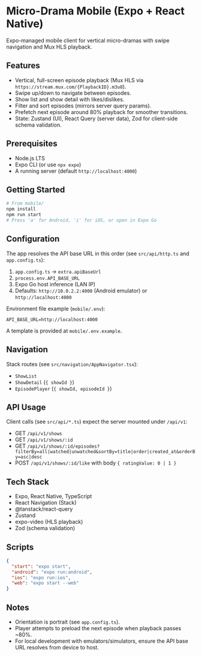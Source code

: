 # Micro-Drama Mobile (Expo + React Native)

Expo-managed mobile client for vertical micro-dramas with swipe navigation and Mux HLS playback.

## Features

- Vertical, full-screen episode playback (Mux HLS via `https://stream.mux.com/{PlaybackID}.m3u8`).
- Swipe up/down to navigate between episodes.
- Show list and show detail with likes/dislikes.
- Filter and sort episodes (mirrors server query params).
- Prefetch next episode around 80% playback for smoother transitions.
- State: Zustand (UI), React Query (server data), Zod for client-side schema validation.

## Prerequisites

- Node.js LTS
- Expo CLI (or use `npx expo`)
- A running server (default `http://localhost:4000`)

## Getting Started

```bash
# From mobile/
npm install
npm run start
# Press 'a' for Android, 'i' for iOS, or open in Expo Go
```

## Configuration

The app resolves the API base URL in this order (see `src/api/http.ts` and `app.config.ts`):

1) `app.config.ts` → `extra.apiBaseUrl`
2) `process.env.API_BASE_URL`
3) Expo Go host inference (LAN IP)
4) Defaults: `http://10.0.2.2:4000` (Android emulator) or `http://localhost:4000`

Environment file example (`mobile/.env`):

```
API_BASE_URL=http://localhost:4000
```

A template is provided at `mobile/.env.example`.

## Navigation

Stack routes (see `src/navigation/AppNavigator.tsx`):

- `ShowList`
- `ShowDetail` (`{ showId }`)
- `EpisodePlayer` (`{ showId, episodeId }`)

## API Usage

Client calls (see `src/api/*.ts`) expect the server mounted under `/api/v1`:

- GET `/api/v1/shows`
- GET `/api/v1/shows/:id`
- GET `/api/v1/shows/:id/episodes?filterBy=all|watched|unwatched&sortBy=title|order|created_at&orderBy=asc|desc`
- POST `/api/v1/shows/:id/like` with body `{ ratingValue: 0 | 1 }`

## Tech Stack

- Expo, React Native, TypeScript
- React Navigation (Stack)
- @tanstack/react-query
- Zustand
- expo-video (HLS playback)
- Zod (schema validation)

## Scripts

```json
{
  "start": "expo start",
  "android": "expo run:android",
  "ios": "expo run:ios",
  "web": "expo start --web"
}
```

## Notes

- Orientation is portrait (see `app.config.ts`).
- Player attempts to preload the next episode when playback passes ~80%.
- For local development with emulators/simulators, ensure the API base URL resolves from device to host.
